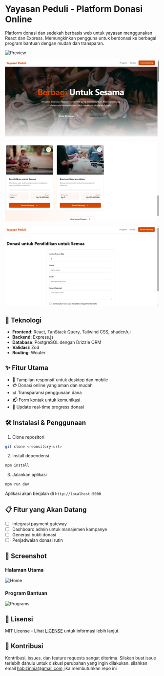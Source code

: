 # Yayasan Peduli - Platform Donasi Online

Platform donasi dan sedekah berbasis web untuk yayasan menggunakan React dan Express. Memungkinkan pengguna untuk berdonasi ke berbagai program bantuan dengan mudah dan transparan.

![Preview](https://images.unsplash.com/photo-1488521787991-ed7bbaae773c?q=80&w=600)

![Preview](11.png)

![Preview](donasi1.png)

![Preview](donasi2.png)

## 🚀 Teknologi

- **Frontend**: React, TanStack Query, Tailwind CSS, shadcn/ui
- **Backend**: Express.js
- **Database**: PostgreSQL dengan Drizzle ORM
- **Validasi**: Zod
- **Routing**: Wouter

## ✨ Fitur Utama

- 📱 Tampilan responsif untuk desktop dan mobile
- 💳 Donasi online yang aman dan mudah
- 📊 Transparansi penggunaan dana
- 📬 Form kontak untuk komunikasi
- 🔄 Update real-time progress donasi

## 🛠️ Instalasi & Penggunaan

1. Clone repositori
```bash
git clone <repository-url>
```

2. Install dependensi
```bash
npm install
```

3. Jalankan aplikasi
```bash
npm run dev
```

Aplikasi akan berjalan di `http://localhost:5000`

## 📋 Fitur yang Akan Datang

- [ ] Integrasi payment gateway
- [ ] Dashboard admin untuk manajemen kampanye
- [ ] Generasi bukti donasi
- [ ] Penjadwalan donasi rutin

## 📸 Screenshot

### Halaman Utama
![Home](https://images.unsplash.com/photo-1488521787991-ed7bbaae773c?q=80&w=300)

### Program Bantuan
![Programs](https://images.unsplash.com/photo-1593113616828-6f22bca04804?q=80&w=300)

## 📝 Lisensi

MIT License - Lihat [LICENSE](LICENSE) untuk informasi lebih lanjut.

## 🤝 Kontribusi

Kontribusi, issues, dan feature requests sangat diterima. Silakan buat issue terlebih dahulu untuk diskusi perubahan yang ingin dilakukan. silahkan email habizinnia@gmail.com
jika membutuhkan repo ini
